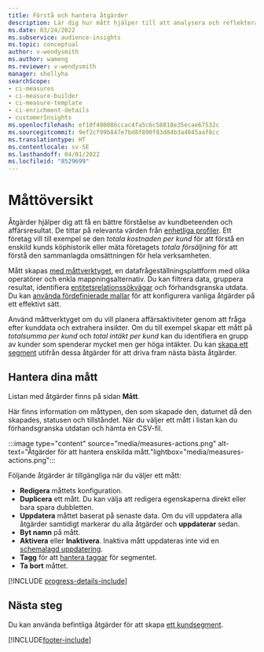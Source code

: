 ```yaml
---
title: Förstå och hantera åtgärder
description: Lär dig hur mått hjälper till att analysera och reflektera företagets resultat.
ms.date: 03/24/2022
ms.subservice: audience-insights
ms.topic: conceptual
author: v-wendysmith
ms.author: wameng
ms.reviewer: v-wendysmith
manager: shellyha
searchScope:
- ci-measures
- ci-measure-builder
- ci-measure-template
- ci-enrichment-details
- customerInsights
ms.openlocfilehash: ef10f480086ccac4fa5c6c58818e35ecae67532c
ms.sourcegitcommit: 9ef2cf99b847e7bd8f890f83d84b3a4045aaf8cc
ms.translationtype: HT
ms.contentlocale: sv-SE
ms.lasthandoff: 04/01/2022
ms.locfileid: "8529699"
---
```

# <a name="measures-overview"></a>Måttöversikt

Åtgärder hjälper dig att få en bättre förståelse av kundbeteenden och affärsresultat. De tittar på relevanta värden från [enhetliga profiler](data-unification.md). Ett företag vill till exempel se den *totala kostnaden per kund* för att förstå en enskild kunds köphistorik eller mäta företagets *totala försäljning* för att förstå den sammanlagda omsättningen för hela verksamheten.  

Mått skapas [med måttverktyget](measure-builder.md), en datafrågeställningsplattform med olika operatörer och enkla mappningsalternativ. Du kan filtrera data, gruppera resultat, identifiera [entitetsrelationssökvägar](relationships.md) och förhandsgranska utdata. Du kan [använda fördefinierade mallar](measure-templates.md) för att konfigurera vanliga åtgärder på ett effektivt sätt.

Använd måttverktyget om du vill planera affärsaktiviteter genom att fråga efter kunddata och extrahera insikter. Om du till exempel skapar ett mått på *totalsumma per kund* och *total intäkt per kund* kan du identifiera en grupp av kunder som spenderar mycket men ger höga intäkter. Du kan [skapa ett segment](segments.md) utifrån dessa åtgärder för att driva fram nästa bästa åtgärder.

## <a name="manage-your-measures"></a>Hantera dina mått

Listan med åtgärder finns på sidan **Mått**.

Här finns information om måttypen, den som skapade den, datumet då den skapades, statusen och tillståndet. När du väljer ett mått i listan kan du förhandsgranska utdatan och hämta en CSV-fil.

:::image type="content" source="media/measures-actions.png" alt-text="Åtgärder för att hantera enskilda mått."lightbox="media/measures-actions.png":::

Följande åtgärder är tillgängliga när du väljer ett mått:

- **Redigera** måttets konfiguration.
- **Duplicera** ett mått. Du kan välja att redigera egenskaperna direkt eller bara spara dubbletten.
- **Uppdatera** måttet baserat på senaste data. Om du vill uppdatera alla åtgärder samtidigt markerar du alla åtgärder och **uppdaterar** sedan.
- **Byt namn** på mått.
- **Aktivera** eller **Inaktivera**. Inaktiva mått uppdateras inte vid en [schemalagd uppdatering](system.md#schedule-tab).
- **Tagg** för att [hantera taggar](work-with-tags-columns.md#manage-tags) för segmentet.
- **Ta bort** måttet.

[!INCLUDE [progress-details-include](../includes/progress-details-pane.md)]

## <a name="next-step"></a>Nästa steg

Du kan använda befintliga åtgärder för att skapa [ett kundsegment](segments.md).

[!INCLUDE[footer-include](../includes/footer-banner.md)]
